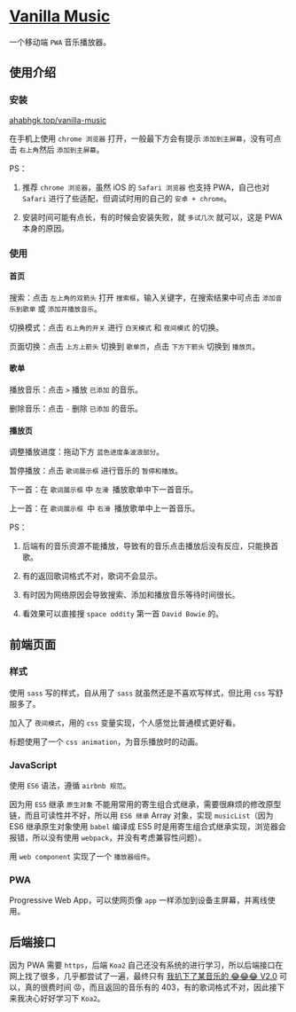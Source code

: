 # [Vanilla Music](https://ahabhgk.top/vanilla-music/)

一个移动端 `PWA` 音乐播放器。

## 使用介绍

### 安装

[ahabhgk.top/vanilla-music](ahabhgk.top/vanilla-music)

在手机上使用 `chrome 浏览器` 打开，一般最下方会有提示 `添加到主屏幕`，没有可点击 `右上角`然后 `添加到主屏幕`。

PS：

1. 推荐 `chrome 浏览器`，虽然 iOS 的 `Safari 浏览器` 也支持 PWA，自己也对 `Safari` 进行了些适配，但调试时用的自己的 `安卓 + chrome`。

2. 安装时间可能有点长，有的时候会安装失败，就 `多试几次` 就可以，这是 PWA 本身的原因。

### 使用

#### 首页

搜索：点击 `左上角的双箭头` 打开 `搜索框`，输入关键字，在搜索结果中可点击 `添加音乐到歌单` 或 `添加并播放音乐`。

切换模式：点击 `右上角的开关` 进行 `白天模式` 和 `夜间模式` 的切换。

页面切换：点击 `上方上箭头` 切换到 `歌单页`，点击 `下方下箭头` 切换到 `播放页`。

#### 歌单

播放音乐：点击 `>` 播放 `已添加` 的音乐。

删除音乐：点击 `-` 删除 `已添加` 的音乐。

#### 播放页

调整播放进度：拖动下方 `蓝色进度条波浪部分`。

暂停播放：点击 `歌词展示框` 进行音乐的 `暂停和播放`。

下一首：在 `歌词展示框` 中 `左滑 `播放歌单中下一首音乐。

上一首：在 `歌词展示框 `中 `右滑 `播放歌单中上一首音乐。

PS：

1. 后端有的音乐资源不能播放，导致有的音乐点击播放后没有反应，只能换首歌。

2. 有的返回歌词格式不对，歌词不会显示。

3. 有时因为网络原因会导致搜索、添加和播放音乐等待时间很长。

4. 看效果可以直接搜 `space oddity` 第一首 `David Bowie` 的。

## 前端页面

### 样式

使用 `sass` 写的样式，自从用了 `sass` 就虽然还是不喜欢写样式，但比用 `css` 写舒服多了。

加入了 `夜间模式`，用的 `css` 变量实现，个人感觉比普通模式更好看。

标题使用了一个 `css animation`，为音乐播放时的动画。

### JavaScript

使用 `ES6` 语法，遵循 `airbnb 规范`。

因为用 `ES5` 继承 `原生对象` 不能用常用的寄生组合式继承，需要很麻烦的修改原型链，而且可读性并不好，所以用 `ES6 继承` Array 对象，实现 `musicList`（因为 ES6 继承原生对象使用 `babel` 编译成 ES5 时是用寄生组合式继承实现，浏览器会报错，所以没有使用 `webpack`，并没有考虑兼容性问题）。

用 `web component` 实现了一个 `播放器组件`。

### PWA

Progressive Web App，可以使网页像 `app` 一样添加到设备主屏幕，并离线使用。

## 后端接口

因为 PWA 需要 `https`，后端 `Koa2` 自己还没有系统的进行学习，所以后端接口在网上找了很多，几乎都尝试了一遍，最终只有 [我扒下了某音乐的 😂😂😂 V2.0](https://juejin.im/post/5c372e31518825253208edf2) 可以，真的很费时间 😡，而且返回的音乐有的 403，有的歌词格式不对，因此接下来我决心好好学习下 `Koa2`。
